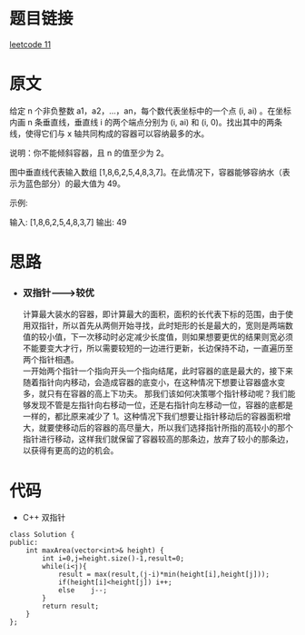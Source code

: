 # 题目链接
[leetcode 11](https://leetcode-cn.com/problems/container-with-most-water/)

# 原文
给定 n 个非负整数 a1，a2，...，an，每个数代表坐标中的一个点 (i, ai) 。在坐标内画 n 条垂直线，垂直线 i 的两个端点分别为 (i, ai) 和 (i, 0)。找出其中的两条线，使得它们与 x 轴共同构成的容器可以容纳最多的水。

说明：你不能倾斜容器，且 n 的值至少为 2。

图中垂直线代表输入数组 [1,8,6,2,5,4,8,3,7]。在此情况下，容器能够容纳水（表示为蓝色部分）的最大值为 49。

示例:

输入: [1,8,6,2,5,4,8,3,7]
输出: 49

# 思路
- ### **双指针**--->较优
  计算最大装水的容器，即计算最大的面积，面积的长代表下标的范围，由于使用双指针，所以首先从两侧开始寻找，此时矩形的长是最大的，宽则是两端数值的较小值，下一次移动时必定减少长度值，则如果想要更优的结果则宽必须不能要变大才行，所以需要较短的一边进行更新，长边保持不动，一直遍历至两个指针相遇。  
  一开始两个指针一个指向开头一个指向结尾，此时容器的底是最大的，接下来随着指针向内移动，会造成容器的底变小，在这种情况下想要让容器盛水变多，就只有在容器的高上下功夫。 那我们该如何决策哪个指针移动呢？我们能够发现不管是左指针向右移动一位，还是右指针向左移动一位，容器的底都是一样的，都比原来减少了 1。这种情况下我们想要让指针移动后的容器面积增大，就要使移动后的容器的高尽量大，所以我们选择指针所指的高较小的那个指针进行移动，这样我们就保留了容器较高的那条边，放弃了较小的那条边，以获得有更高的边的机会。

# 代码
- C++ 双指针
```
class Solution {
public:
    int maxArea(vector<int>& height) {
        int i=0,j=height.size()-1,result=0;
        while(i<j){
            result = max(result,(j-i)*min(height[i],height[j]));
            if(height[i]<height[j]) i++;
            else    j--;
        }
        return result;
    }
};
```
